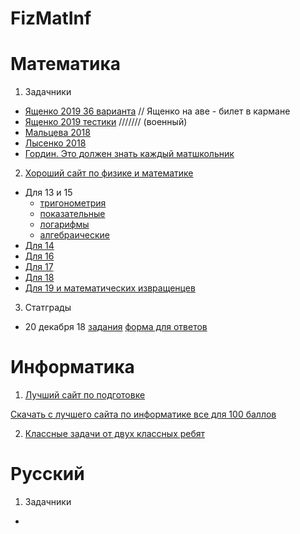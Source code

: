 # FizMatInf
# Математика
1. Задачники
+ [Ященко 2019 36 варианта](https://github.com/tanookki/FizMatInf/blob/master/2019_Ященко_36_вариантов.pdf) // Ященко на аве - билет в кармане
+ [Ященко 2019 тестики](https://github.com/tanookki/FizMatInf/blob/master/2019_Ященко_тест.pdf) /////// (военный)
+ [Мальцева 2018](https://github.com/tanookki/FizMatInf/blob/master/2018_Мальцева.pdf)
+ [Лысенко 2018](https://github.com/tanookki/FizMatInf/blob/master/2018_Лысенко.pdf)
+ [Гордин. Это должен знать каждый матшкольник](https://github.com/tanookki/FizMatInf/blob/master/Это%20должен%20знать%20каждый%20матшкольник.pdf)

2. [Хороший сайт по физике и математике](http://mathus.ru)
+ Для 13 и 15
  + [тригонометрия](https://github.com/tanookki/FizMatInf/blob/master/Тригонометрические%20уравнения.pdf)
  + [показательные](https://github.com/tanookki/FizMatInf/blob/master/Показательные%20уравнения%20и%20неравенства.pdf)
  + [логарифмы](https://github.com/tanookki/FizMatInf/blob/master/Логарифмические%20уравнения%20и%20неравенства.pdf)
  + [алгебраические](https://github.com/tanookki/FizMatInf/blob/master/Алгебраические%20уравнения%20и%20неравенства.pdf)
+ [Для 14](https://github.com/tanookki/FizMatInf/blob/master/Стереометрия.pdf)
+ [Для 16](https://github.com/tanookki/FizMatInf/blob/master/Планиметрия.pdf)
+ [Для 17](https://github.com/tanookki/FizMatInf/blob/master/Экономические%20задачи.pdf)
+ [Для 18](https://github.com/tanookki/FizMatInf/blob/master/Задачи%20с%20параметрами.pdf)
+ [Для 19 и математических извращенцев](https://github.com/tanookki/FizMatInf/blob/master/Нестандартные%20задачи.pdf)

3. Статграды
+ 20 декабря 18 [задания](https://github.com/tanookki/FizMatInf/blob/master/статград_20.12.18_задания.pdf) [форма для ответов](https://docs.google.com/spreadsheets/d/1yg7RwqaRn0PYUrywPNlMfG7MQpUKBhTjlZLgDCDpW78/edit?usp=sharing)



# Информатика
1. [Лучший сайт по подготовке](http://kpolyakov.spb.ru/school/ege.htm)

[Скачать с лучшего сайта по информатике все для 100 баллов](http://kpolyakov.spb.ru/download/ege2019kp.zip)

2. [Классные задачи от двух классных ребят](https://github.com/tanookki/FizMatInf/blob/master/сложные%2023.pdf)

# Русский
1. Задачники
  + 
